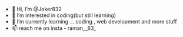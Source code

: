 - 👋 Hi, I’m @Joker832
- 👀 I’m interested in coding(but still learning)
- 🌱 I’m currently learning ... coding , web development and more stuff
- 📫  reach me on insta - raman__83_

<!---
Joker832/Joker832 is a ✨ special ✨ repository because its `README.md` (this file) appears on your GitHub profile.
You can click the Preview link to take a look at your changes.
--->
